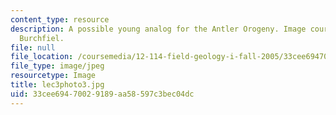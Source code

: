 ```yaml
---
content_type: resource
description: A possible young analog for the Antler Orogeny. Image courtesy of Professor
  Burchfiel.
file: null
file_location: /coursemedia/12-114-field-geology-i-fall-2005/33cee69470029189aa58597c3bec04dc_lec3photo3.jpg
file_type: image/jpeg
resourcetype: Image
title: lec3photo3.jpg
uid: 33cee694-7002-9189-aa58-597c3bec04dc
---
```

